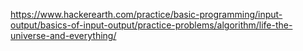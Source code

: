 https://www.hackerearth.com/practice/basic-programming/input-output/basics-of-input-output/practice-problems/algorithm/life-the-universe-and-everything/

